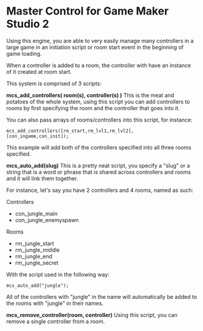 # Master Control for Game Maker Studio 2

Using this engine, you are able to very easily manage many controllers in a large game in an
initiation script or room start event in the beginning of game loading.

When a controller is added to a room, the controller with have an instance of it created at room start.

This system is comprised of 3 scripts: 

__mcs_add_controllers( room(s), controller(s) )__
This is the meat and potatoes of the whole system,
using this script you can add controllers to rooms by first specifying the room and the controller
that goes into it. 

You can also pass arrays of rooms/controllers into this script, for instance:

`mcs_add_controllers([rm_start,rm_lvl1,rm_lvl2], [con_ingame,con_init]);`

This example will add both of the controllers specified into all three rooms specified.

__mcs_auto_add(slug)__
This is a pretty neat script, you specify a "slug" or a string that is a word or phrase that is shared
across controllers and rooms and it will link them together.

For instance, let's say you have 2 controllers and 4 rooms, named as such:

Controllers
- con_jungle_main
- con_jungle_enemyspawn

Rooms
- rm_jungle_start
- rm_jungle_middle
- rm_jungle_end
- rm_jungle_secret

With the script used in the following way:
 
`mcs_auto_add("jungle");`

All of the controllers with "jungle" in the name will automatically be added to the rooms with "jungle"
in their names. 

__mcs_remove_controller(room, controller)__
Using this script, you can remove a single controller from a room. 